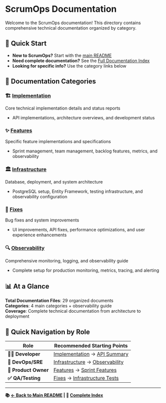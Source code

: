 # ScrumOps Documentation

Welcome to the ScrumOps documentation! This directory contains comprehensive technical documentation organized by category.

## 🚀 Quick Start

- **New to ScrumOps?** Start with the [main README](../README.md)
- **Need complete documentation?** See the [Full Documentation Index](INDEX.md)
- **Looking for specific info?** Use the category links below

## 📁 Documentation Categories

### 🏗️ [Implementation](implementation/)
Core technical implementation details and status reports
- API implementations, architecture overviews, and development status

### ✨ [Features](features/)  
Specific feature implementations and specifications
- Sprint management, team management, backlog features, metrics, and observability

### 🏛️ [Infrastructure](infrastructure/)
Database, deployment, and system architecture
- PostgreSQL setup, Entity Framework, testing infrastructure, and observability configuration

### 🔧 [Fixes](fixes/)
Bug fixes and system improvements
- UI improvements, API fixes, performance optimizations, and user experience enhancements

### 🔍 [Observability](OBSERVABILITY.md)
Comprehensive monitoring, logging, and observability guide
- Complete setup for production monitoring, metrics, tracing, and alerting

## 📊 At a Glance

**Total Documentation Files**: 29 organized documents  
**Categories**: 4 main categories + observability guide  
**Coverage**: Complete technical documentation from architecture to deployment  

## 🎯 Quick Navigation by Role

| Role | Recommended Starting Points |
|------|----------------------------|
| **👨‍💻 Developer** | [Implementation](implementation/) → [API Summary](implementation/API_IMPLEMENTATION_SUMMARY.md) |
| **🔧 DevOps/SRE** | [Infrastructure](infrastructure/) → [Observability](OBSERVABILITY.md) |
| **🎯 Product Owner** | [Features](features/) → [Sprint Features](features/SPRINT_FEATURES_IMPLEMENTATION.md) |
| **✅ QA/Testing** | [Fixes](fixes/) → [Infrastructure Tests](infrastructure/INFRASTRUCTURE_TESTS_SUMMARY.md) |

---

**📚 [← Back to Main README](../README.md) | 📖 [Complete Index](INDEX.md)**